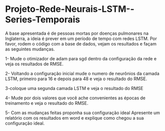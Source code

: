# Projeto-Rede-Neurais-LSTM--Series-Temporais


A base apresentada é de pessoas mortas por doenças pulmonares na Inglaterra, a ideia é prever em um período de tempo com redes LSTM. Por favor, rodem o código com a base de dados, vejam os resultados e façam as seguintes mudanças.

1- Mude o otimizador de adam para sgd dentro da configuração da rede e veja os resultados de RMSE.

2- Voltando a configuração inicial mude o numero de neurônios da camada LSTM, primeiro para 16 e depois para 48 e veja o resultado do RMSE.

3-coloque uma segunda camada LSTM e veja o resultado do RMSE

4- Mude por dois valores que você ache convenientes as épocas de treinamento e veja o resultado do RMSE.

5- Com as mudanças feitas proponha sua configuração ideal Apresente um relatório com os resultados em word e explique como chegou a sua configuração ideal.

